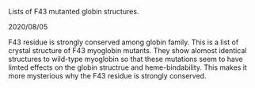 Lists of F43 mutanted globin structures.

2020/08/05

F43 residue is strongly conserved among globin family. 
This is a list of crystal structure of F43 myoglobin mutants.
They show alomost identical structures to wild-type myoglobin so that these mutations seem to have limted effects on the globin structrue and heme-bindability.
This makes it more mysterious why the F43 residue is strongly conserved. 
